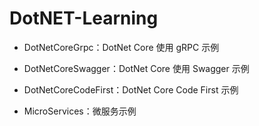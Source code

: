 # DotNET-Learning

- DotNetCoreGrpc：DotNet Core 使用 gRPC 示例

- DotNetCoreSwagger：DotNet Core 使用 Swagger 示例

- DotNetCoreCodeFirst：DotNet Core Code First 示例

- MicroServices：微服务示例
